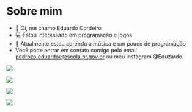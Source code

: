 # Sobre mim

-  🤙 Oi, me chamo Eduardo Cordeiro
- 💻 Estou interessado em programação e jogos
- 🎻 Atualmente estou aprendo a música e um pouco de programação
- Você pode entrar em contato comigo pelo email pedrozo.eduardo@escola.pr.gov.br ou meu instagram @Eduzardo.


![](https://img.shields.io/badge/Scratch-4D97FF?style=for-the-badge&logo=Scratch&logoColor=white)

![](https://img.shields.io/badge/JavaScript-323330?style=for-the-badge&logo=javascript&logoColor=F7DF1E)


<a href="https://instagram.com/Eduzardo.__" target="_blank"><img src="https://img.shields.io/badge/-Instagram-%23E4405F?style=for-the-badge&logo=instagram&logoColor=white" target="_blank"></a>

<a href = "mailto:pedrozo.eduardo@escola.pr.gov.br"><img src="https://img.shields.io/badge/Gmail-D14836?style=for-the-badge&logo=gmail&logoColor=white" target="_blank"></a>
